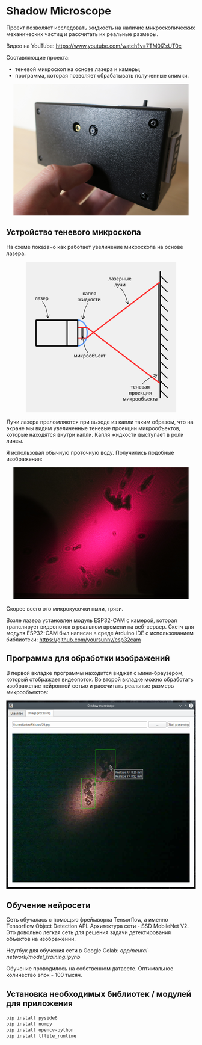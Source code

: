 # Shadow Microscope

Проект позволяет исследовать жидкость на наличие микроскопических механических частиц и рассчитать их реальные размеры.

Видео на YouTube: https://www.youtube.com/watch?v=7TM0lZxUT0c

Составляющие проекта:

- теневой микроскоп на основе лазера и камеры;
- программа, которая позволяет обрабатывать полученные снимки.

<p align="center">
	<img src="./readme-imgs/photo1.png" height="350px"/>
</p>

## Устройство теневого микроскопа

На схеме показано как работает увеличение микроскопа на основе лазера:

<p align="center">
	<img src="./readme-imgs/schema.png" height="400px"/>
</p>

Лучи лазера преломляются при выходе из капли таким образом, что на экране мы видим увеличенные теневые проекции микрообъектов, которые находятся внутри капли. Капля жидкости выступает в роли линзы.

Я использовал обычную проточную воду. Получились подобные изображения:

<p align="center">
	<img src="./readme-imgs/photo2.png" height="350px"/>
</p>

Скорее всего это микрокусочки пыли, грязи.

Возле лазера установлен модуль ESP32-CAM с камерой, которая транслирует видеопоток в реальном времени на веб-сервер. Скетч для модуля ESP32-CAM был написан в среде Arduino IDE с использованием библиотеки: https://github.com/yoursunny/esp32cam

## Программа для обработки изображений

В первой вкладке программы находится виджет с мини-браузером, который отображает видеопоток. Во второй вкладке можно обработать изображение нейронной сетью и рассчитать реальные размеры микрообъектов:

<p align="center">
	<img src="./readme-imgs/screenshot.png" height="500px"/>
</p>

## Обучение нейросети

Сеть обучалась с помощью фреймворка Tensorflow, а именно Tensorflow Object Detection API. Архитектура сети - SSD MobileNet V2. Это довольно легкая сеть для решения задачи детектирования объектов на изображении.

Ноутбук для обучения сети в Google Colab: _app/neural-network/model_training.ipynb_

Обучение проводилось на собственном датасете. Оптимальное количество эпох - 100 тысяч.

## Установка необходимых библиотек / модулей для приложения

```
pip install pyside6
pip install numpy
pip install opencv-python
pip install tflite_runtime
```